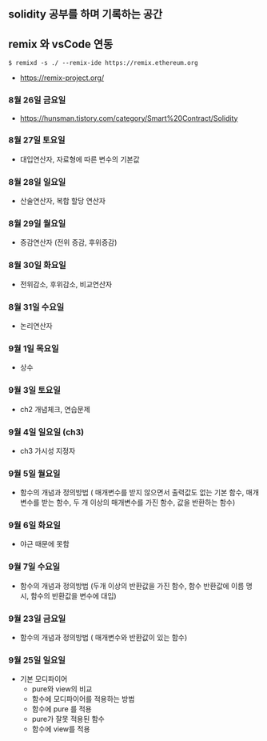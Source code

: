## solidity 공부를 하며 기록하는 공간

## remix 와 vsCode 연동
`$ remixd -s ./ --remix-ide https://remix.ethereum.org`
- https://remix-project.org/

### 8월 26일 금요일 
- https://hunsman.tistory.com/category/Smart%20Contract/Solidity

### 8월 27일 토요일 
- 대입연산자, 자료형에 따른 변수의 기본값

### 8월 28일 일요일 
- 산술연산자, 복합 할당 연산자

### 8월 29일 월요일 
- 증감연산자 (전위 증감, 후위증감)

### 8월 30일 화요일 
- 전위감소, 후위감소, 비교연산자

### 8월 31일 수요일 
- 논리연산자

### 9월 1일 목요일 
- 상수

### 9월 3일 토요일 
- ch2 개념체크, 연습문제

### 9월 4일 일요일 (ch3)
- ch3 가시성 지정자

### 9월 5일 월요일
- 함수의 개념과 정의방법 ( 매개변수를 받지 않으면서 출력값도 없는 기본 함수, 매개변수를 받는 함수, 두 개 이상의 매개변수를 가진 함수, 값을 반환하는 함수)

### 9월 6일 화요일 
- 야근 때문에 못함

### 9월 7일 수요일 
- 함수의 개념과 정의방법 (두개 이상의 반환값을 가진 함수, 함수 반환값에 이름 명시, 함수의 반환값을 변수에 대입)

### 9월 23일 금요일

- 함수의 개념과 정의방법 ( 매개변수와 반환값이 있는 함수)

### 9월 25일 일요일

- 기본 모디파이어
    - pure와 view의 비교
    - 함수에 모디파이어를 적용하는 방법
    - 함수에 pure 를 적용
    - pure가 잘못 적용된 함수
    - 함수에 view를 적용